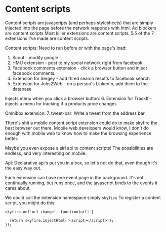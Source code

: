 # Content scripts

Content scripts are javascripts (and perhaps stylesheets) that are simply injected
into the page before the network responds with html. Ad blockers are content scripts.Most killer extensions are content scripts.
5.5 of the 7 extensions I've made are content scripts.

Content scripts:
Need to run before or with the page's load:
1. Scout - modify google
2. HMU extension - post to my social network right from facebook
3. Facebook comments extension - click a browser button and inject facebook comments.
4. Extension for Sergey - add thred search results to facebook search
5. Extension for Jobs2Web - on a person's LinkedIn, add them to the database

Injects menu when you click a browser button:
6. Extension for TrackIf - injects a menu for tracking if a products price changes

Omnibox extension:
7. tweet-bar: Write a tweet from the address bar.

There's shit a mobile content script extension could do to make skyfire the best browser out there.
Mobile web developers would know, I don't do enough with mobile web to know how to make the browsing experience better.

Maybe you even expose a siri api to content scripts! The possibilities are endless, and very interesting on mobile.


Api:
Declarative api's put you in a box, so let's not do that, even though it's the easy way out.

Each extension can have one event page in the background.
It's not continually running, but runs once, and the javascript binds to the events it cares about.

We could call the extension namespace simply `skyfire`
To register a content script, you might do this:
```
skyfire.on('url change', function(url) {
  
  return skyfire.injectHtml('<script></script>');
});
```

